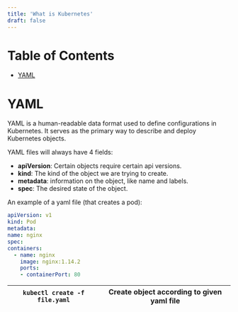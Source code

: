 ```yaml
---
title: 'What is Kubernetes'
draft: false
---
```

# Table of Contents

- [YAML](#yaml)

# YAML
YAML is a human-readable data format used to define configurations in Kubernetes. It serves as the primary way to describe and deploy Kubernetes objects.

YAML files will always have 4 fields:
- **apiVersion**: Certain objects require certain api versions.
- **kind**: The kind of the object we are trying to create.
- **metadata**: information on the object, like name and labels.
- **spec**: The desired state of the object.

An example of a yaml file (that creates a pod):
```yaml
apiVersion: v1
kind: Pod
metadata:
name: nginx
spec:
containers:
  - name: nginx
    image: nginx:1.14.2
    ports:
    - containerPort: 80
```

| `kubectl create -f file.yaml` | Create object according to given yaml file |
| --- | --- |